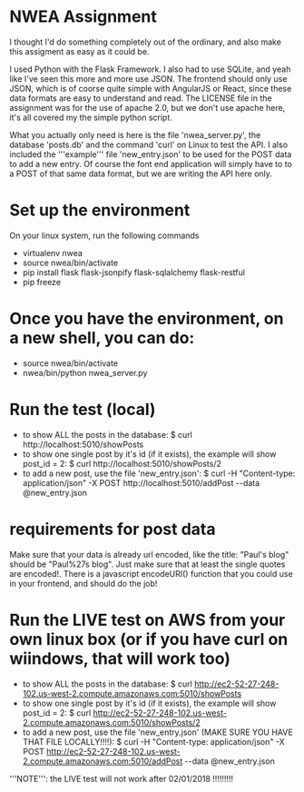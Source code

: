 # NWEA Assignment

I thought I'd do something completely out of the ordinary, and also make this assigment as easy as it could be. 

I used Python with the Flask Framework. I also had to use SQLite, and yeah like I've seen this more and more use JSON. The frontend should only use JSON, which is of coorse quite simple with AngularJS or React, since these data formats are easy to understand and read. The LICENSE file in the assignment was for the use of apache 2.0, but we don't use apache here, it's all covered my the simple python script.

What you actually only need is here is  the file 'nwea_server.py', the database 'posts.db' and the command 'curl' on Linux  to test the API. I also included the '''example''' file 'new_entry.json' to be used for the POST data to add a new entry. Of course the font end application will simply have to to a POST of that same data format, but we are writing the API here only.

# Set up the environment
On your linux system, run the following commands
* virtualenv nwea
* source nwea/bin/activate
* pip install flask flask-jsonpify flask-sqlalchemy flask-restful
* pip freeze

# Once you have the environment, on a new shell, you can do: 
* source nwea/bin/activate
* nwea/bin/python nwea_server.py

# Run the test (local)
* to show ALL the posts in the database: 
 $ curl http://localhost:5010/showPosts 
* to show one single post by it's id (if it exists), the example will show post_id = 2:
 $ curl http://localhost:5010/showPosts/2
* to add a new post, use the file 'new_entry.json':
 $ curl -H "Content-type: application/json" -X  POST http://localhost:5010/addPost --data @new_entry.json

# requirements for post data
Make sure that your data is already url encoded, like the title: "Paul's blog" should be "Paul%27s blog". Just make sure that at least the single quotes are encoded!. There is a javascript encodeURI() function that you could use in your frontend, and should do the job!


# Run the LIVE test on AWS from your own linux box (or if you have curl on wiindows, that will work too) 
* to show ALL the posts in the database: 
 $ curl http://ec2-52-27-248-102.us-west-2.compute.amazonaws.com:5010/showPosts 
* to show one single post by it's id (if it exists), the example will show post_id = 2:
 $ curl http://ec2-52-27-248-102.us-west-2.compute.amazonaws.com:5010/showPosts/2
* to add a new post, use the file 'new_entry.json' (MAKE SURE YOU HAVE THAT FILE LOCALLY!!!!):
 $ curl -H "Content-type: application/json" -X  POST http://ec2-52-27-248-102.us-west-2.compute.amazonaws.com:5010/addPost --data @new_entry.json

'''NOTE''': the LIVE test will not work after 02/01/2018 !!!!!!!!!
